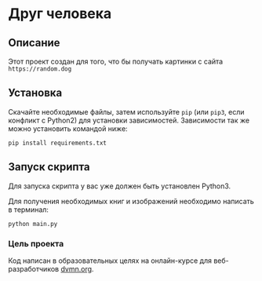 # Друг человека


## Описание
Этот проект создан для того, что бы получать картинки с сайта ```https://random.dog```

## Установка

Скачайте необходимые файлы, затем используйте ```pip``` (или ```pip3```, если конфликт с Python2) для установки зависимостей. Зависимости так же можно установить командой ниже:



```
pip install requirements.txt
```
## Запуск скрипта

Для запуска скрипта у вас уже должен быть установлен Python3.

Для получения необходимых книг и изображений необходимо написать в терминал:

```
python main.py 
```

### Цель проекта

Код написан в образовательных целях на онлайн-курсе для веб-разработчиков [dvmn.org](https://dvmn.org/).